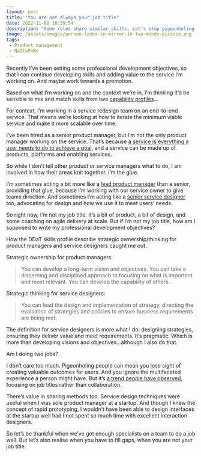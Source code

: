 ```yaml
---
layout: post
title: "You are not always your job title"
date: 2022-11-08 16:59:54
description: "Some roles share similar skills. Let’s stop pigeonholing people."
image: /assets/images/person-looks-in-mirror-in-two-minds-picasso.png
tags:
 - Product management
 - NaBloPoMo
---
```


Recently I’ve been setting some professional development objectives, so that I can continue developing skills and adding value to the service I’m working on. And maybe work towards a promotion.

Based on what I’m working on and the context we’re in, I’m thinking it’d be sensible to mix and match skills from two [capability profiles](https://www.gov.uk/government/collections/digital-data-and-technology-profession-capability-framework)...

For context, I’m working in a service redesign team on an end-to-end service. That means we’re looking at how to iterate the minimum viable service and make it more scalable over time. 

I’ve been hired as a senior product manager, but I’m not the only product manager working on the service. That’s because [a service is everything a user needs to do to achieve a goal](https://medium.com/@teropsv/products-deliver-outputs-services-deliver-outcomes-845f964ba1ff), and a service can be made up of products, platforms and enabling services. 

So while I don’t tell other product or service managers what to do, I am involved in how their areas knit together. I’m the glue.

I’m sometimes acting a bit more like a [lead product manager](https://www.gov.uk/guidance/product-manager#lead-product-manager) than a senior, providing that glue, because I’m working with our service owner to give teams direction. And sometimes I’m acting like a [senior service designer](https://www.gov.uk/guidance/service-designer#senior-service-designer) too, advocating for design and how we use it to meet users’ needs.

So right now, I’m not my job title. It’s a bit of product, a bit of design, and some coaching on agile delivery at scale. But if I’m not my job title, how am I supposed to write my professional development objectives?

How the DDaT skills profile describe strategic ownership/thinking for product managers and service designers caught me out.

Strategic ownership for product managers:

> You can develop a long-term vision and objectives. You can take a discerning and disciplined approach to focusing on what is important and most relevant. You can develop the capability of others. 

Strategic thinking for service designers:

> You can lead the design and implementation of strategy, directing the evaluation of strategies and policies to ensure business requirements are being met.

The definition for service designers is more what I do: designing strategies, ensuring they deliver value and meet requirements. It’s pragmatic. Which is more than developing visions and objectives...although I also do that.

Am I doing two jobs?

I don’t care too much. Pigeonholing people can mean you lose sight of creating valuable outcomes for users. And you ignore the multifaceted experience a person might have. But it’s [a trend people have observed](https://emilywebber.co.uk/why-cant-we-all-just-get-along/), focusing on job titles rather than collaboration.

There’s value in sharing methods too. Service design techniques were useful when I was sole product manager at a startup. And though I knew the concept of rapid prototyping, I wouldn’t have been able to design interfaces at the startup well had I not spent so much time with excellent interaction designers.

So let’s be thankful when we’ve got enough specialists on a team to do a job well. But let’s also realise when you have to fill gaps, when you are not your job title.
